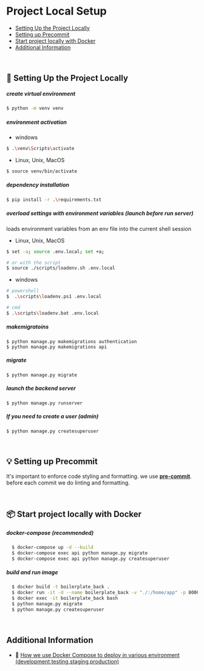 # Project Local Setup

- [Setting Up the Project Locally](#🧱-setting-up-the-project-locally)
- [Setting up Precommit](#💡-setting-up-precommit)
- [Start project locally with Docker](#📦-start-project-locally-with-docker)
- [Additional Information](#additional-information)


<br>

## 🧱  Setting Up the Project Locally
  ##### create virtual environment

  ```bash
  $ python -m venv venv
  ```

  ##### environment activation
  - windows
  ```bash
  $ .\venv\Scripts\activate
  ```

  - Linux, Unix, MacOS 
  ```bash
  $ source venv/bin/activate
  ```

  ##### dependency installation 

  ```bash
  $ pip install -r .\requirements.txt
  ```

  ##### overload settings with environment variables (launch before run server)
  loads environment variables from an env file into the current shell session
  - Linux, Unix, MacOS 
  ```bash
  $ set -a; source .env.local; set +a;

  # or with the script
  $ source ./scripts/loadenv.sh .env.local
  ```
  - windows
  ```bash
  # powershell
  $  .\scripts\loadenv.ps1 .env.local

  # cmd
  $ .\scripts\loadenv.bat .env.local
  ```

  ##### makemigratoins
  ```
  $ python manage.py makemigrations authentication
  $ python manage.py makemigrations api
  ```

  ##### migrate
  ```
  $ python manage.py migrate
  ```

  ##### launch the backend server
  ```
  $ python manage.py runserver
  ```

  ##### If you need to create a user (admin)
  ```
  $ python manage.py createsuperuser
  ```

<br>

## 💡 Setting up Precommit
It's important to enforce code styling and formatting. we use **[pre-commit](consistent_codebase.md)**. before each commit we do linting and formatting.

<br>


## 📦 Start project locally with Docker
  ##### docker-compose (recommended)
  ```bash
    $ docker-compose up -d --build
    $ docker-compose exec api python manage.py migrate
    $ docker-compose exec api python manage.py createsuperuser
  ```

  ##### build and run image
  ```bash
    $ docker build -t boilerplate_back .
    $ docker run -it -d --name boilerplate_back -v "./:/home/app" -p 8000:8000 boilerplate_back python manage.py runserver 0.0.0.0:8000
    $ docker exec -it boilerplate_back bash
    $ python manage.py migrate
    $ python manage.py createsuperuser
  ```

<br>


## Additional Information

- 🚢 [How we use Docker Compose to deploy in various environment (development,testing,staging,production)](./docker_compose_configuration.md)
